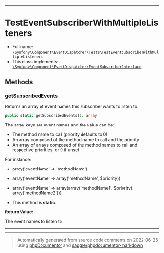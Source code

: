 ***

# TestEventSubscriberWithMultipleListeners





* Full name: `\Symfony\Component\EventDispatcher\Tests\TestEventSubscriberWithMultipleListeners`
* This class implements:
[`\Symfony\Component\EventDispatcher\EventSubscriberInterface`](../EventSubscriberInterface.md)




## Methods


### getSubscribedEvents

Returns an array of event names this subscriber wants to listen to.

```php
public static getSubscribedEvents(): array
```

The array keys are event names and the value can be:

 * The method name to call (priority defaults to 0)
 * An array composed of the method name to call and the priority
 * An array of arrays composed of the method names to call and respective
   priorities, or 0 if unset

For instance:

 * array('eventName' => 'methodName')
 * array('eventName' => array('methodName', $priority))
 * array('eventName' => array(array('methodName1', $priority), array('methodName2')))

* This method is **static**.





**Return Value:**

The event names to listen to



***


***
> Automatically generated from source code comments on 2022-06-25 using [phpDocumentor](http://www.phpdoc.org/) and [saggre/phpdocumentor-markdown](https://github.com/Saggre/phpDocumentor-markdown)
